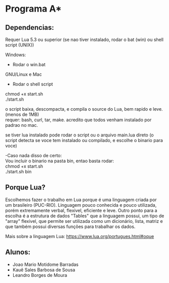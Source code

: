 # Programa A*

## Dependencias:

Requer Lua 5.3 ou superior
(se nao tiver instalado, rodar o bat (win) ou shell script (UNIX))

Windows:
- Rodar o win.bat

GNU/Linux e Mac
- Rodar o shell script

chmod +x start.sh \
./start.sh

o script baixa, descompacta, e compila o source do Lua,  bem rapido e leve. (menos de 1MB) \
requer: bash, curl, tar, make. acredito que todos venham instalado por padrao no mac.

se tiver lua instalado pode rodar o script ou o arquivo main.lua direto (o script detecta se voce tem instalado ou compilado, e escolhe o binario para voce)

-Caso nada disso de certo: \
Vou incluir o binario na pasta bin, entao basta rodar: \
chmod +x start.sh \
./start.sh bin



## Porque Lua?

Escolhemos fazer o trabalho em Lua porque é uma linguagem criada por um brasileiro (PUC-RIO).
Linguagem pouco conhecida e pouco utilizada, porém extremamente verbal, flexivel, eficiente e leve.
Outro ponto para a escolha é a estrutura de dados "Tables" que a linguagem possui, um tipo de "array" flexivel, que permite ser utilizada como
um dicionário, lista, matriz e que também possui diversas funções para trabalhar os dados.

Mais sobre a linguagem Lua: https://www.lua.org/portugues.html#oque

## Alunos:

- Joao Mario Motidome Barradas
- Kauê Sales Barbosa de Sousa
- Leandro Borges de Moura

